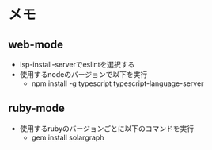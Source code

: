 # メモ

## web-mode
  - lsp-install-serverでeslintを選択する
  - 使用するnodeのバージョンで以下を実行
    - npm install -g typescript typescript-language-server

## ruby-mode
  - 使用するrubyのバージョンごとに以下のコマンドを実行
    - gem install solargraph
